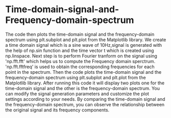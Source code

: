 # Time-domain-signal-and-Frequency-domain-spectrum
The code then plots the time-domain signal and the frequency-domain spectrum using plt.subplot and plt.plot from the Matplotlib library. 
We create a time domain signal which is a sine wave of 10Hz,signal is generated with the help of np.sin function and the time vector t which is created using np.linspace.
Next step is to perform Fourier tranform on the signal using 'np.fft.fft' which helps us to compute the Frequency domain sperctrum.
'np.fft.fftfreq' is used to obtain the corresponding frequencies for each point in the spectrum.
Then the code plots the time-domain signal and the frequency-domain spectrum using plt.subplot and plt.plot from the Matplotlib library.
After running this code it will display two plots  one for the time-domain signal and the other is the frequency-domain spectrum.
You can modify the signal generation parameters and customize the plot settings according to your needs.
By comparing the time-domain signal and the frequency-domain spectrum, you can observe the relationship between the original signal and its frequency components.
